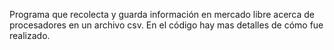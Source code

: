 Programa que recolecta y guarda información en mercado libre acerca de procesadores en un archivo csv. En el código hay mas detalles de cómo fue realizado.